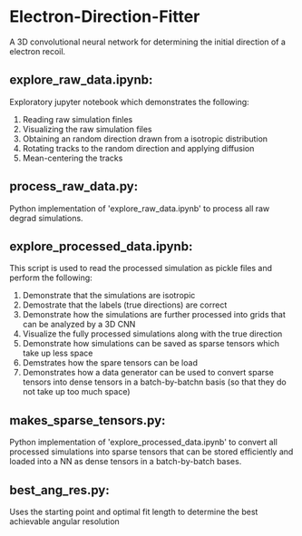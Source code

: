 # Electron-Direction-Fitter
A 3D convolutional neural network for determining the initial direction of a electron recoil.

## explore_raw_data.ipynb:
Exploratory jupyter notebook which demonstrates the following:
1. Reading raw simulation finles
2. Visualizing the raw simulation files 
3. Obtaining an random direction drawn from a isotropic distribution
4. Rotating tracks to the random direction and applying diffusion
5. Mean-centering the tracks 

## process_raw_data.py:
Python implementation of 'explore_raw_data.ipynb' to process all raw degrad simulations.

## explore_processed_data.ipynb:
This script is used to read the processed simulation as pickle files and perform the following:
1. Demonstrate that the simulations are isotropic
2. Demostrate that the labels (true directions) are correct
3. Demonstrate how the simulations are further processed into grids that can be analyzed by a 3D CNN
4. Visualize the fully processed simulations along with the true direction
5. Demonstrate how simulations can be saved as sparse tensors which take up less space
6. Demstrates how the spare tensors can be load
7. Demonstrates how a data generator can be used to convert sparse tensors into dense tensors in a batch-by-batchn basis (so that they do not take up too much space)

## makes_sparse_tensors.py:
Python implementation of 'explore_processed_data.ipynb' to convert all processed simulations into sparse tensors that can be stored efficiently and loaded into a NN as dense tensors in a batch-by-batch bases.

## best_ang_res.py:
Uses the starting point and optimal fit length to determine the best achievable angular resolution